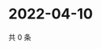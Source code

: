 # 2022-04-10

共 0 条

<!-- BEGIN WEIBO -->
<!-- 最后更新时间 Sun Apr 10 2022 12:15:26 GMT+0800 (China Standard Time) -->

<!-- END WEIBO -->
